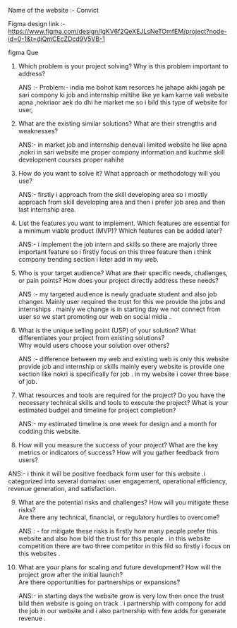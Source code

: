 Name of the website :- Convict

Figma design link :- https://www.figma.com/design/lgKV6f2QeXEJLsNeTOmfEM/project?node-id=0-1&t=djQmCEcZDcd9V5VB-1


figma Que



1. Which problem is your project solving?
Why is this problem important to address? 

	ANS :- 
		Problem:- india me bohot kam resorces he jahape akhi jagah pe sari compony ki job and internship miltihe like ye kam karne vali website apna ,nokriaor aek do dhi he market me so i bild this type of website for user, 


2. What are the existing similar solutions?
What are their strengths and weaknesses?

	ANS:-  in market job and internship denevali limited website he like apna ,nokri in sari website me proper compony information and kuchme skill development courses proper nahihe

3. How do you want to solve it?
What approach or methodology will you use?

	ANS:- firstly i approach from the skill developing area so i mostly approach from skill developing area and then i prefer job area and then last internship area.

4. List the features you want to implement.
Which features are essential for a minimum viable product (MVP)? 
Which features can be added later? 

	ANS:-  i implement the job intern and skills so there are majorly three important feature so i firstly focus on this three feature then i think compony trending section i leter add in my web.

5. Who is your target audience?
What are their specific needs, challenges, or pain points?
 How does your project directly address these needs?  

	ANS :- my targeted audience is newly graduate student and also job changer.
Mainly user required the trust for this we provide the jobs and internships . mainly we change is in starting day we not connect from user so we start promoting our web on social midia .

6. What is the unique selling point (USP) of your solution?
 What differentiates your project from existing solutions?  
 Why would users choose your solution over others?  

	ANS :-  difference between my web and existing web is only this website provide job and internship or skills mainly every website is provide one section like nokri is specifically for job . in my website i cover three base of job.

7. What resources and tools are required for the project?
 Do you have the necessary technical skills and tools to execute the project?
What is your estimated budget and timeline for project completion?  

	ANS:- my estimated timeline is one week for design and a month for codding this website.

8. How will you measure the success of your project?
What are the key metrics or indicators of success? 
How will you gather feedback from users?
	
ANS:-  i think it will be positive feedback form user for this website .i categorized into several domains: user engagement, operational efficiency, revenue generation, and satisfaction.

9. What are the potential risks and challenges?
How will you mitigate these risks?  
Are there any technical, financial, or regulatory hurdles to overcome?  

	ANS : - for mitigate these risks is firstly how many people prefer this website and also how bild the trust for this people . in this website competition there are two three competitor in this fild so firstly i focus on this websites .

10. What are your plans for scaling and future development?
How will the project grow after the initial launch?  
Are there opportunities for partnerships or expansions? 

	ANS:- in starting days the website grow is very low then once the trust bild then website is going on track . i partnership with compony for add the job in our website and i also partnership with few adds for generate revenue .

